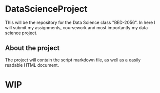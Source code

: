 # DataScienceProject

This will be the repository for the Data Science class "BED-2056". In here I will submit my assignments, coursework and most importantly my data science project.

## About the project

The project will contain the script markdown file, as well as a easily readable HTML document. 

# WIP
